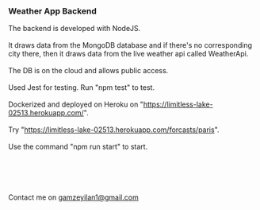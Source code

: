 ### <b>Weather App Backend </b><br>

The backend is developed with NodeJS. <br><br>
It draws data from the MongoDB database and if there's no corresponding city there, then it draws data from the live weather api called WeatherApi. <br><br>
The DB is on the cloud and allows public access.<br><br>
Used Jest for testing. Run "npm test" to test. <br><br>
Dockerized and deployed on Heroku on "https://limitless-lake-02513.herokuapp.com/". <br><br>
Try "https://limitless-lake-02513.herokuapp.com/forcasts/paris". <br><br>
Use the command "npm run start" to start. <br><br><br><br><br><br>
Contact me on gamzeyilan1@gmail.com